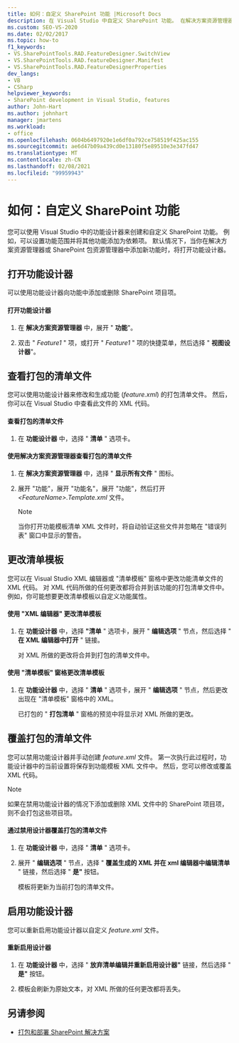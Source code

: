 ```yaml
---
title: 如何：自定义 SharePoint 功能 |Microsoft Docs
description: 在 Visual Studio 中自定义 SharePoint 功能。 在解决方案资源管理器或 SharePoint 包资源管理器中添加新功能时，将打开功能设计器。
ms.custom: SEO-VS-2020
ms.date: 02/02/2017
ms.topic: how-to
f1_keywords:
- VS.SharePointTools.RAD.FeatureDesigner.SwitchView
- VS.SharePointTools.RAD.featureDesigner.Manifest
- VS.SharePointTools.RAD.FeatureDesignerProperties
dev_langs:
- VB
- CSharp
helpviewer_keywords:
- SharePoint development in Visual Studio, features
author: John-Hart
ms.author: johnhart
manager: jmartens
ms.workload:
- office
ms.openlocfilehash: 0604b6497920e1e6df0a792ce758519f425ac155
ms.sourcegitcommit: ae6d47b09a439cd0e13180f5e89510e3e347fd47
ms.translationtype: MT
ms.contentlocale: zh-CN
ms.lasthandoff: 02/08/2021
ms.locfileid: "99959943"
---
```

# <a name="how-to-customize-a-sharepoint-feature"></a>如何：自定义 SharePoint 功能
  您可以使用 Visual Studio 中的功能设计器来创建和自定义 SharePoint 功能。 例如，可以设置功能范围并将其他功能添加为依赖项。 默认情况下，当你在解决方案资源管理器或 SharePoint 包资源管理器中添加新功能时，将打开功能设计器。

## <a name="opening-the-feature-designer"></a>打开功能设计器
 可以使用功能设计器向功能中添加或删除 SharePoint 项目项。

#### <a name="to-open-the-feature-designer"></a>打开功能设计器

1. 在 **解决方案资源管理器** 中，展开 " **功能**"。

2. 双击 " *Feature1* " 项，或打开 " *Feature1* " 项的快捷菜单，然后选择 " **视图设计器**"。

## <a name="view-the-packaged-manifest-file"></a>查看打包的清单文件
 您可以使用功能设计器来修改和生成功能 (*feature.xml*) 的打包清单文件。 然后，你可以在 Visual Studio 中查看此文件的 XML 代码。

#### <a name="to-view-the-packaged-manifest-file"></a>查看打包的清单文件

1. 在 **功能设计器** 中，选择 " **清单** " 选项卡。

#### <a name="to-view-the-packaged-manifest-file-by-using-solution-explorer"></a>使用解决方案资源管理器查看打包的清单文件

1. 在 **解决方案资源管理器** 中，选择 " **显示所有文件** " 图标。

2. 展开 "功能"，展开 "功能名"，展开 "功能"，然后打开 *\<FeatureName>.Template.xml* 文件。

    > [!NOTE]
    > 当你打开功能模板清单 XML 文件时，将自动验证这些文件并忽略在 "错误列表" 窗口中显示的警告。

## <a name="change-the-manifest-template"></a>更改清单模板
 您可以在 Visual Studio XML 编辑器或 "清单模板" 窗格中更改功能清单文件的 XML 代码。 对 XML 代码所做的任何更改都将合并到该功能的打包清单文件中。 例如，你可能想要更改清单模板以自定义功能属性。

#### <a name="to-change-the-manifest-template-by-using-the-xml-editor"></a>使用 "XML 编辑器" 更改清单模板

1. 在 **功能设计器** 中，选择 **"清单** " 选项卡，展开 " **编辑选项** " 节点，然后选择 " **在 XML 编辑器中打开** " 链接。

     对 XML 所做的更改将合并到打包的清单文件中。

#### <a name="to-change-the-manifest-template-by-using-the-manifest-template-pane"></a>使用 "清单模板" 窗格更改清单模板

1. 在 **功能设计器** 中，选择 " **清单** " 选项卡，展开 " **编辑选项** " 节点，然后更改出现在 "清单模板" 窗格中的 XML。

     已打包的 " **打包清单** " 窗格的预览中将显示对 XML 所做的更改。

## <a name="overwrite-the-packaged-manifest-file"></a>覆盖打包的清单文件
 您可以禁用功能设计器并手动创建 *feature.xml* 文件。 第一次执行此过程时，功能设计器中的当前设置将保存到功能模板 XML 文件中。 然后，您可以修改或覆盖 XML 代码。

> [!NOTE]
> 如果在禁用功能设计器的情况下添加或删除 XML 文件中的 SharePoint 项目项，则不会打包这些项目项。

#### <a name="to-overwrite-packaged-manifest-file-by-disabling-the-designer"></a>通过禁用设计器覆盖打包的清单文件

1. 在 **功能设计器** 中，选择 " **清单** " 选项卡。

2. 展开 " **编辑选项** " 节点，选择 " **覆盖生成的 XML 并在 xml 编辑器中编辑清单** " 链接，然后选择 " **是"** 按钮。

     模板将更新为当前打包的清单文件。

## <a name="enable-the-feature-designer"></a>启用功能设计器
 您可以重新启用功能设计器以自定义 *feature.xml* 文件。

#### <a name="to-re-enable-the-designer"></a>重新启用设计器

1. 在 **功能设计器** 中，选择 " **放弃清单编辑并重新启用设计器"** 链接，然后选择 " **是"** 按钮。

2. 模板会刷新为原始文本，对 XML 所做的任何更改都将丢失。

## <a name="see-also"></a>另请参阅
- [打包和部署 SharePoint 解决方案](../sharepoint/packaging-and-deploying-sharepoint-solutions.md)
